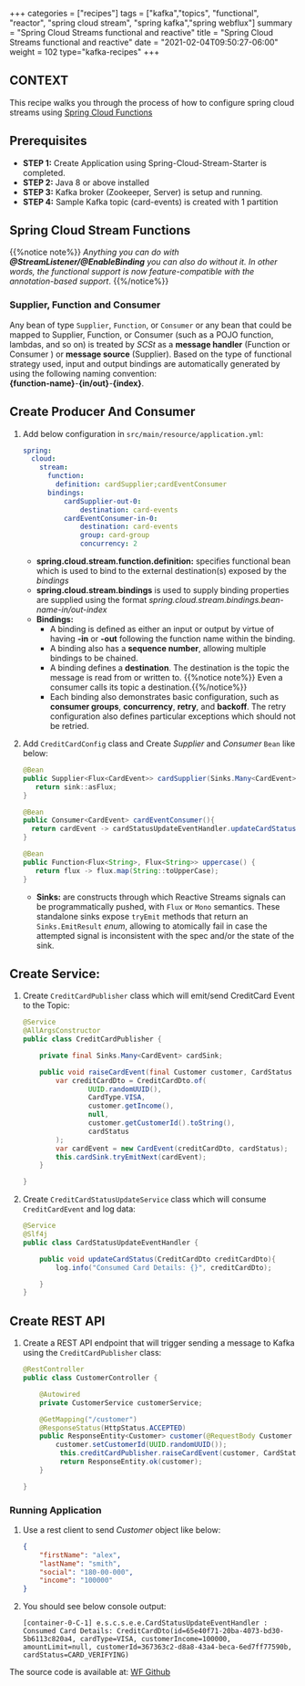 +++
categories = ["recipes"]
tags = ["kafka","topics", "functional", "reactor", "spring cloud stream", "spring kafka","spring webflux"]
summary = "Spring Cloud Streams functional and reactive"
title = "Spring Cloud Streams functional and reactive"
date = "2021-02-04T09:50:27-06:00"
weight = 102
type="kafka-recipes"
+++

## CONTEXT

This recipe walks you through the process of how to configure spring cloud streams using [Spring Cloud Functions](https://spring.io/projects/spring-cloud-function)

## Prerequisites


- **STEP 1:** Create Application using Spring-Cloud-Stream-Starter is completed.
- **STEP 2:** Java 8 or above installed
- **STEP 3:** Kafka broker (Zookeeper, Server) is setup and running.
- **STEP 4:** Sample Kafka topic (card-events) is created with 1 partition


## Spring Cloud Stream Functions
{{%notice note%}} _Anything you can do with **@StreamListener/@EnableBinding** you can also do without it. 
In other words, the functional support is now feature-compatible with the annotation-based support_. {{%/notice%}}

### Supplier, Function and Consumer

Any bean of type `Supplier`, `Function`, or `Consumer` or any bean that could be mapped to Supplier, Function, or Consumer 
(such as a POJO function, lambdas, and so on) is treated by _SCSt_ as a **message handler** (Function or Consumer ) or **message source** (Supplier). 
Based on the type of functional strategy used, input and output bindings are automatically generated by using the following naming convention:  
**{function-name}**-**{in/out}**-**{index}**.


## Create Producer And Consumer

1. Add below configuration in `src/main/resource/application.yml`:

    ```yaml
    spring:
      cloud:
        stream:
          function:
            definition: cardSupplier;cardEventConsumer
          bindings:
              cardSupplier-out-0:
                  destination: card-events
              cardEventConsumer-in-0:
                  destination: card-events  
                  group: card-group
                  concurrency: 2 
    ```
   * **spring.cloud.stream.function.definition:**  specifies functional bean which is used to bind to the external destination(s) exposed by the _bindings_
   * **spring.cloud.stream.bindings** is used to supply binding properties are supplied using the format _spring.cloud.stream.bindings.bean-name-in/out-index_
   * **Bindings:**
     * A binding is defined as either an input or output by virtue of having **-in** or **-out** following the function name within the binding.
     * A binding also has a **sequence number**, allowing multiple bindings to be chained.
     * A binding defines a **destination**. The destination is the topic the message is read from or written to. {{%notice note%}} Even a consumer calls its topic a destination.{{%/notice%}}
     * Each binding also demonstrates basic configuration, such as **consumer groups**, **concurrency**, **retry**, and **backoff**. The retry configuration also defines particular exceptions which should not be retried. 

1. Add `CreditCardConfig` class and Create _Supplier_ and _Consumer_  `Bean` like below:

    ```java
    @Bean
    public Supplier<Flux<CardEvent>> cardSupplier(Sinks.Many<CardEvent> sink){
       return sink::asFlux;
    }
    
    @Bean
    public Consumer<CardEvent> cardEventConsumer(){
      return cardEvent -> cardStatusUpdateEventHandler.updateCardStatus(cardEvent.getCreditCardDto());
    }
   
    @Bean
    public Function<Flux<String>, Flux<String>> uppercase() {
       return flux -> flux.map(String::toUpperCase);
    }
    ```
   
   * **Sinks:** are constructs through which Reactive Streams signals can be programmatically pushed, with `Flux` or `Mono` semantics. 
   These standalone sinks expose `tryEmit` methods that return an `Sinks.EmitResult` _enum_, allowing to atomically fail in case 
   the attempted signal is inconsistent with the spec and/or the state of the sink.

## Create Service:

1. Create `CreditCardPublisher` class which will emit/send CreditCard Event to the Topic:

    ```java
    @Service
    @AllArgsConstructor
    public class CreditCardPublisher {
    
        private final Sinks.Many<CardEvent> cardSink;
    
        public void raiseCardEvent(final Customer customer, CardStatus cardStatus){
            var creditCardDto = CreditCardDto.of(
                    UUID.randomUUID(),
                    CardType.VISA,
                    customer.getIncome(),
                    null,
                    customer.getCustomerId().toString(),
                    cardStatus
            );
            var cardEvent = new CardEvent(creditCardDto, cardStatus);
            this.cardSink.tryEmitNext(cardEvent);
        }
    
    }
    ```

1. Create `CreditCardStatusUpdateService` class which will consume `CreditCardEvent` and log data:

    ```java
    @Service
    @Slf4j
    public class CardStatusUpdateEventHandler {
    
        public void updateCardStatus(CreditCardDto creditCardDto){
            log.info("Consumed Card Details: {}", creditCardDto);
    
        }
    }
    ```

## Create REST API

1. Create a REST API endpoint that will trigger sending a message to Kafka using the ```CreditCardPublisher``` class:

    ```java
    @RestController
    public class CustomerController {
    
        @Autowired
        private CustomerService customerService;
    
        @GetMapping("/customer")
        @ResponseStatus(HttpStatus.ACCEPTED)
        public ResponseEntity<Customer> customer(@RequestBody Customer Customer) {
            customer.setCustomerId(UUID.randomUUID());
             this.creditCardPublisher.raiseCardEvent(customer, CardStatus.CARD_VERIFYING);
             return ResponseEntity.ok(customer);
        }
    
    }
    ```
### Running Application

1. Use a rest client to send _Customer_ object like below:

    ```json
    {
        "firstName": "alex",
        "lastName": "smith",
        "social": "180-00-000",
        "income": "100000"
    }
    ```

1. You should see below console output:

    ```shell script
    [container-0-C-1] e.s.c.s.e.e.CardStatusUpdateEventHandler : Consumed Card Details: CreditCardDto(id=65e40f71-20ba-4073-bd30-5b6113c820a4, cardType=VISA, customerIncome=100000, amountLimit=null, customerId=367363c2-d8a8-43a4-beca-6ed7ff77590b, cardStatus=CARD_VERIFYING)
    ```

The source code is available at: [WF Github](http://hop.hosting.wellsfargo.com/spring-cloud-stream-fun)
